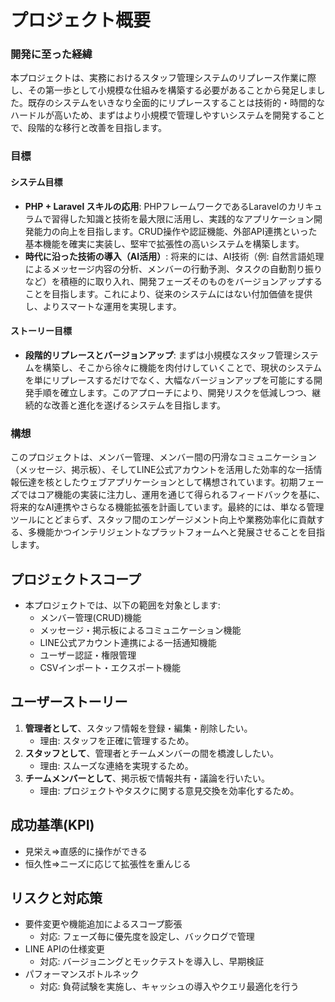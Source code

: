 # プロジェクト概要

### 開発に至った経緯

本プロジェクトは、実務におけるスタッフ管理システムのリプレース作業に際し、その第一歩として小規模な仕組みを構築する必要があることから発足しました。既存のシステムをいきなり全面的にリプレースすることは技術的・時間的なハードルが高いため、まずはより小規模で管理しやすいシステムを開発することで、段階的な移行と改善を目指します。

### 目標

#### システム目標

* **PHP + Laravel スキルの応用**: PHPフレームワークであるLaravelのカリキュラムで習得した知識と技術を最大限に活用し、実践的なアプリケーション開発能力の向上を目指します。CRUD操作や認証機能、外部API連携といった基本機能を確実に実装し、堅牢で拡張性の高いシステムを構築します。
* **時代に沿った技術の導入（AI活用）**: 将来的には、AI技術（例: 自然言語処理によるメッセージ内容の分析、メンバーの行動予測、タスクの自動割り振りなど）を積極的に取り入れ、開発フェーズそのものをバージョンアップすることを目指します。これにより、従来のシステムにはない付加価値を提供し、よりスマートな運用を実現します。

#### ストーリー目標

* **段階的リプレースとバージョンアップ**: まずは小規模なスタッフ管理システムを構築し、そこから徐々に機能を肉付けしていくことで、現状のシステムを単にリプレースするだけでなく、大幅なバージョンアップを可能にする開発手順を確立します。このアプローチにより、開発リスクを低減しつつ、継続的な改善と進化を遂げるシステムを目指します。

### 構想

このプロジェクトは、メンバー管理、メンバー間の円滑なコミュニケーション（メッセージ、掲示板）、そしてLINE公式アカウントを活用した効率的な一括情報伝達を核としたウェブアプリケーションとして構想されています。初期フェーズではコア機能の実装に注力し、運用を通じて得られるフィードバックを基に、将来的なAI連携やさらなる機能拡張を計画しています。最終的には、単なる管理ツールにとどまらず、スタッフ間のエンゲージメント向上や業務効率化に貢献する、多機能かつインテリジェントなプラットフォームへと発展させることを目指します。

## プロジェクトスコープ

- 本プロジェクトでは、以下の範囲を対象とします:
  - メンバー管理(CRUD)機能
  - メッセージ・掲示板によるコミュニケーション機能
  - LINE公式アカウント連携による一括通知機能
  - ユーザー認証・権限管理
  - CSVインポート・エクスポート機能

## ユーザーストーリー

1. **管理者として**、スタッフ情報を登録・編集・削除したい。  
   - 理由: スタッフを正確に管理するため。
2. **スタッフとして**、管理者とチームメンバーの間を橋渡ししたい。  
   - 理由: スムーズな連絡を実現するため。
3. **チームメンバーとして**、掲示板で情報共有・議論を行いたい。  
   - 理由: プロジェクトやタスクに関する意見交換を効率化するため。


## 成功基準(KPI)

- 見栄え⇒直感的に操作ができる
- 恒久性⇒ニーズに応じて拡張性を重んじる


## リスクと対応策

- 要件変更や機能追加によるスコープ膨張  
  - 対応: フェーズ毎に優先度を設定し、バックログで管理
- LINE APIの仕様変更  
  - 対応: バージョニングとモックテストを導入し、早期検証
- パフォーマンスボトルネック  
  - 対応: 負荷試験を実施し、キャッシュの導入やクエリ最適化を行う
